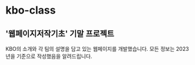 # kbo-class
## '웹페이지저작기초' 기말 프로젝트

KBO의 소개와 각 팀의 설명을 담고 있는 웹페이지를 개발했습니다.
모든 정보는 2023년을 기준으로 작성했음을 알려드립니다.
